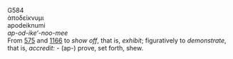 <body>
  <p>G584<br>  ἀποδείκνυμι  <br> apodeiknumi  <br><i>ap-od-ike‘-noo-mee </i><br>From <a href="g0575.htm">575</a> and <a href="g1166.htm">1166</a>  to <i>show</i> <i>off</i>, that is, <i>exhibit</i>; figuratively to <i>demonstrate</i>, that is, <i>accredit:</i> - (ap-) prove, set forth, shew.<br></p>
 </body>